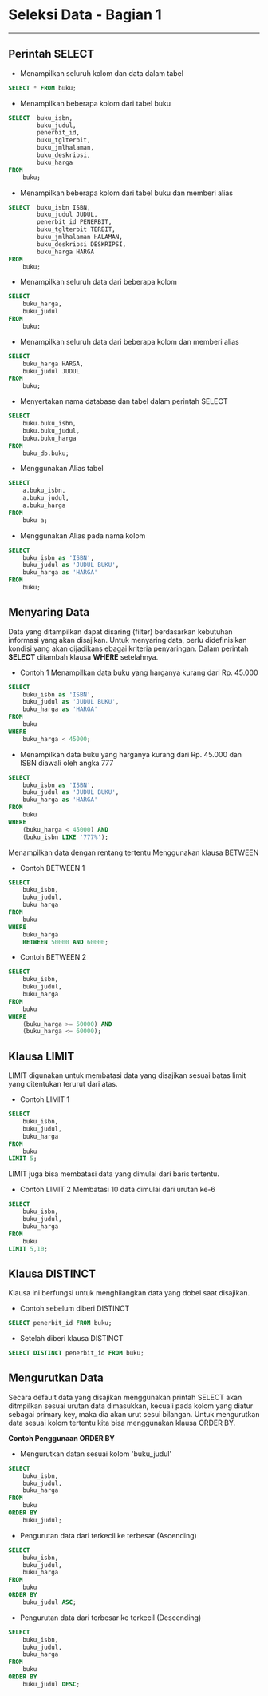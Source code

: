 # Seleksi Data - Bagian 1
---

## Perintah SELECT
- Menampilkan seluruh kolom dan data dalam tabel
```sql
SELECT * FROM buku;
```

- Menampilkan beberapa kolom dari tabel buku
```sql
SELECT 	buku_isbn,
		buku_judul,
		penerbit_id,
		buku_tglterbit,
		buku_jmlhalaman,
		buku_deskripsi,
		buku_harga
FROM
	buku;
```

- Menampilkan beberapa kolom dari tabel buku dan memberi alias
```sql
SELECT 	buku_isbn ISBN,
		buku_judul JUDUL,
		penerbit_id PENERBIT,
		buku_tglterbit TERBIT,
		buku_jmlhalaman HALAMAN,
		buku_deskripsi DESKRIPSI,
		buku_harga HARGA
FROM
	buku;
```

- Menampilkan seluruh data dari beberapa kolom
```sql
SELECT
	buku_harga,
	buku_judul
FROM
	buku;
```

- Menampilkan seluruh data dari beberapa kolom dan memberi alias
```sql
SELECT
	buku_harga HARGA,
	buku_judul JUDUL
FROM
	buku;
```

- Menyertakan nama database dan tabel dalam perintah SELECT
```sql
SELECT
	buku.buku_isbn,
	buku.buku_judul,
	buku.buku_harga
FROM
	buku_db.buku;
```

- Menggunakan Alias tabel
```sql
SELECT
	a.buku_isbn,
	a.buku_judul,
	a.buku_harga
FROM
	buku a;
```

- Menggunakan Alias pada nama kolom
```sql
SELECT
	buku_isbn as 'ISBN',
	buku_judul as 'JUDUL BUKU',
	buku_harga as 'HARGA'
FROM
	buku;
```


## Menyaring Data
Data yang ditampilkan dapat disaring (filter) berdasarkan kebutuhan informasi yang akan disajikan. Untuk menyaring data, perlu didefinisikan kondisi yang akan dijadikans ebagai kriteria penyaringan. Dalam perintah **SELECT** ditambah klausa **WHERE** setelahnya.

- Contoh 1
Menampilkan data buku yang harganya kurang dari Rp. 45.000
```sql
SELECT
	buku_isbn as 'ISBN',
	buku_judul as 'JUDUL BUKU',
	buku_harga as 'HARGA'
FROM
	buku
WHERE
	buku_harga < 45000;
```

- Menampilkan data buku yang harganya kurang dari Rp. 45.000 dan ISBN diawali oleh angka 777
```sql
SELECT
	buku_isbn as 'ISBN',
	buku_judul as 'JUDUL BUKU',
	buku_harga as 'HARGA'
FROM
	buku
WHERE
	(buku_harga < 45000) AND
	(buku_isbn LIKE '777%');
```

Menampilkan data dengan rentang tertentu Menggunakan klausa BETWEEN

- Contoh BETWEEN 1
```sql
SELECT
	buku_isbn,
	buku_judul,
	buku_harga
FROM
	buku
WHERE
	buku_harga
	BETWEEN 50000 AND 60000;
```

- Contoh BETWEEN 2
```sql
SELECT
	buku_isbn,
	buku_judul,
	buku_harga
FROM
	buku
WHERE
	(buku_harga >= 50000) AND
	(buku_harga <= 60000);
```

## Klausa LIMIT
LIMIT digunakan untuk membatasi data yang disajikan sesuai batas limit yang ditentukan terurut dari atas.

- Contoh LIMIT 1
```sql
SELECT
	buku_isbn,
	buku_judul,
	buku_harga
FROM
	buku
LIMIT 5;
```

LIMIT juga bisa membatasi data yang dimulai dari baris tertentu.
- Contoh LIMIT 2
Membatasi 10 data dimulai dari urutan ke-6
```sql
SELECT
	buku_isbn,
	buku_judul,
	buku_harga
FROM
	buku
LIMIT 5,10;
```

## Klausa DISTINCT
Klausa ini berfungsi untuk menghilangkan data yang dobel saat disajikan.

- Contoh sebelum diberi DISTINCT
```sql
SELECT penerbit_id FROM buku;
```

- Setelah diberi klausa DISTINCT
```sql
SELECT DISTINCT penerbit_id FROM buku;
```

## Mengurutkan Data
Secara default data yang disajikan menggunakan printah SELECT akan ditmpilkan sesuai urutan data dimasukkan, kecuali pada kolom yang diatur sebagai primary key, maka dia akan urut sesui bilangan. Untuk mengurutkan data sesuai kolom tertentu kita bisa menggunakan klausa ORDER BY.

**Contoh Penggunaan ORDER BY**
- Mengurutkan datan sesuai kolom 'buku_judul'
```sql
SELECT
	buku_isbn,
	buku_judul,
	buku_harga
FROM
	buku
ORDER BY
	buku_judul;
```

- Pengurutan data dari terkecil ke terbesar (Ascending)
```sql
SELECT
	buku_isbn,
	buku_judul,
	buku_harga
FROM
	buku
ORDER BY
	buku_judul ASC;
```

- Pengurutan data dari terbesar ke terkecil (Descending)
```sql
SELECT
	buku_isbn,
	buku_judul,
	buku_harga
FROM
	buku
ORDER BY
	buku_judul DESC;
```